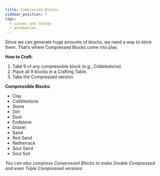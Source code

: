 ```yaml
---
title: Compressed Blocks
sidebar_position: 7
tags:
  - sieves and things
  - automation
---
```


Since we can generate huge amounts of blocks, we need a way to store them. That’s where Compressed Blocks come into play.

**How to Craft:**

1. Take 9 of any compressible block (e.g., Cobblestone).
2. Place all 9 blocks in a Crafting Table.
3. Take the Compressed version.

**Compressible Blocks:**

* Clay
* Cobblestone
* Stone
* Dirt
* Dust
* Endstone
* Gravel
* Sand
* Red Sand
* Netherrack
* Soul Sand
* Soul Soil

*You can also compress Compressed Blocks to make Double Compressed and even Triple Compressed versions.*
